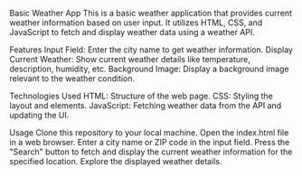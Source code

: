 Basic Weather App
This is a basic weather application that provides current weather information based on user input. It utilizes HTML, CSS, and JavaScript to fetch and display weather data using a weather API.

Features
Input Field: Enter the city name to get weather information.
Display Current Weather: Show current weather details like temperature, description, humidity, etc.
Background Image: Display a background image relevant to the weather condition.

Technologies Used
HTML: Structure of the web page.
CSS: Styling the layout and elements.
JavaScript: Fetching weather data from the API and updating the UI.

Usage
Clone this repository to your local machine.
Open the index.html file in a web browser.
Enter a city name or ZIP code in the input field.
Press the "Search" button to fetch and display the current weather information for the specified location.
Explore the displayed weather details.
